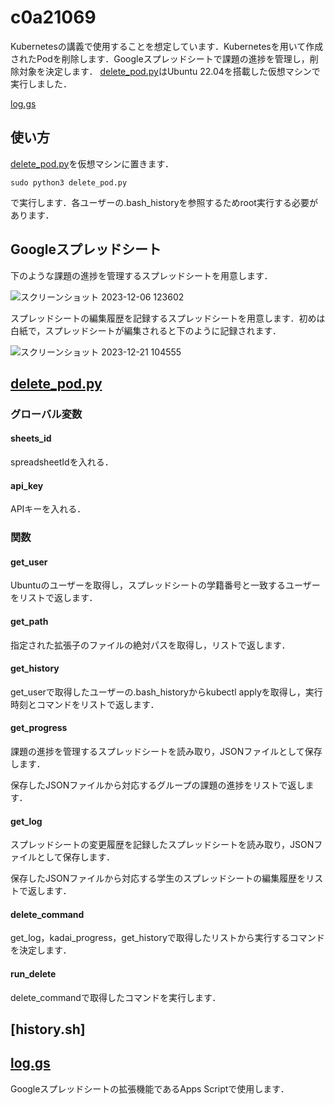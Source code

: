 # c0a21069
Kubernetesの講義で使用することを想定しています．Kubernetesを用いて作成されたPodを削除します．Googleスプレッドシートで課題の進捗を管理し，削除対象を決定します．
[delete_pod.py](https://github.com/cdsl-research/c0a21069/blob/f31273585a660dac255fac8f062734cdbce5884c/delete_pod.py)はUbuntu 22.04を搭載した仮想マシンで実行しました．

[log.gs](https://github.com/cdsl-research/c0a21069/blob/950cd285916e0302e25744507ccd0a9065f3b6e1/log.gs)

## 使い方
[delete_pod.py](https://github.com/cdsl-research/c0a21069/blob/f31273585a660dac255fac8f062734cdbce5884c/delete_pod.py)を仮想マシンに置きます．
```
sudo python3 delete_pod.py
```
で実行します．各ユーザーの.bash_historyを参照するためroot実行する必要があります．

## Googleスプレッドシート
下のような課題の進捗を管理するスプレッドシートを用意します．

![スクリーンショット 2023-12-06 123602](https://github.com/cdsl-research/c0a21069/assets/85731531/d9388837-f74f-406d-9993-9767e58636ce)

スプレッドシートの編集履歴を記録するスプレッドシートを用意します．初めは白紙で，スプレッドシートが編集されると下のように記録されます．

![スクリーンショット 2023-12-21 104555](https://github.com/cdsl-research/c0a21069/assets/85731531/7c4d28c4-baa2-4484-9709-7a1b75062a1d)


## [delete_pod.py](https://github.com/cdsl-research/c0a21069/blob/f31273585a660dac255fac8f062734cdbce5884c/delete_pod.py)
### グローバル変数
#### sheets_id
spreadsheetIdを入れる．
#### api_key
APIキーを入れる．
### 関数
#### get_user
Ubuntuのユーザーを取得し，スプレッドシートの学籍番号と一致するユーザーをリストで返します．
#### get_path
指定された拡張子のファイルの絶対パスを取得し，リストで返します．
#### get_history
get_userで取得したユーザーの.bash_historyからkubectl applyを取得し，実行時刻とコマンドをリストで返します．
#### get_progress
課題の進捗を管理するスプレッドシートを読み取り，JSONファイルとして保存します．

保存したJSONファイルから対応するグループの課題の進捗をリストで返します．
#### get_log
スプレッドシートの変更履歴を記録したスプレッドシートを読み取り，JSONファイルとして保存します．

保存したJSONファイルから対応する学生のスプレッドシートの編集履歴をリストで返します．
#### delete_command
get_log，kadai_progress，get_historyで取得したリストから実行するコマンドを決定します．
#### run_delete
delete_commandで取得したコマンドを実行します．

## [history.sh]

## [log.gs](https://github.com/cdsl-research/c0a21069/blob/950cd285916e0302e25744507ccd0a9065f3b6e1/log.gs)
Googleスプレッドシートの拡張機能であるApps Scriptで使用します．
